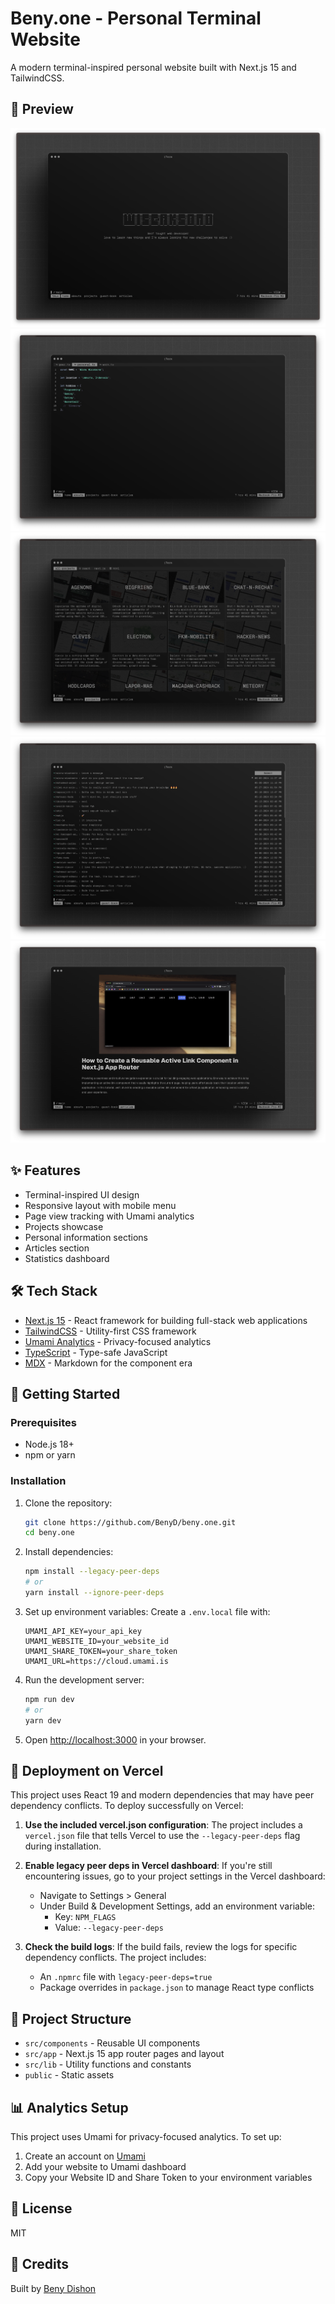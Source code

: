 # Beny.one - Personal Terminal Website

A modern terminal-inspired personal website built with Next.js 15 and TailwindCSS.

## 📸 Preview

![Preview 1](./public/preview-1.png)
![Preview 2](./public/preview-2.png)
![Preview 3](./public/preview-3.png)
![Preview 4](./public/preview-4.png)
![Preview 5](./public/preview-5.png)

## ✨ Features

- Terminal-inspired UI design
- Responsive layout with mobile menu
- Page view tracking with Umami analytics
- Projects showcase
- Personal information sections
- Articles section
- Statistics dashboard

## 🛠️ Tech Stack

- [Next.js 15](https://nextjs.org) - React framework for building full-stack web applications
- [TailwindCSS](https://tailwindcss.com) - Utility-first CSS framework
- [Umami Analytics](https://umami.is) - Privacy-focused analytics
- [TypeScript](https://typescriptlang.org) - Type-safe JavaScript
- [MDX](https://mdxjs.com) - Markdown for the component era

## 🚀 Getting Started

### Prerequisites

- Node.js 18+
- npm or yarn

### Installation

1. Clone the repository:

   ```bash
   git clone https://github.com/BenyD/beny.one.git
   cd beny.one
   ```

2. Install dependencies:

   ```bash
   npm install --legacy-peer-deps
   # or
   yarn install --ignore-peer-deps
   ```

3. Set up environment variables:
   Create a `.env.local` file with:

   ```
   UMAMI_API_KEY=your_api_key
   UMAMI_WEBSITE_ID=your_website_id
   UMAMI_SHARE_TOKEN=your_share_token
   UMAMI_URL=https://cloud.umami.is
   ```

4. Run the development server:

   ```bash
   npm run dev
   # or
   yarn dev
   ```

5. Open [http://localhost:3000](http://localhost:3000) in your browser.

## 🚢 Deployment on Vercel

This project uses React 19 and modern dependencies that may have peer dependency conflicts. To deploy successfully on Vercel:

1. **Use the included vercel.json configuration**:
   The project includes a `vercel.json` file that tells Vercel to use the `--legacy-peer-deps` flag during installation.

2. **Enable legacy peer deps in Vercel dashboard**:
   If you're still encountering issues, go to your project settings in the Vercel dashboard:

   - Navigate to Settings > General
   - Under Build & Development Settings, add an environment variable:
     - Key: `NPM_FLAGS`
     - Value: `--legacy-peer-deps`

3. **Check the build logs**:
   If the build fails, review the logs for specific dependency conflicts. The project includes:
   - An `.npmrc` file with `legacy-peer-deps=true`
   - Package overrides in `package.json` to manage React type conflicts

## 📝 Project Structure

- `src/components` - Reusable UI components
- `src/app` - Next.js 15 app router pages and layout
- `src/lib` - Utility functions and constants
- `public` - Static assets

## 📊 Analytics Setup

This project uses Umami for privacy-focused analytics. To set up:

1. Create an account on [Umami](https://umami.is/)
2. Add your website to Umami dashboard
3. Copy your Website ID and Share Token to your environment variables

## 📄 License

MIT

## 🙏 Credits

Built by [Beny Dishon](https://github.com/BenyD)

